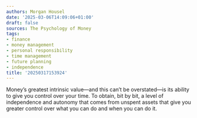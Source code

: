 ```yaml
---
authors: Morgan Housel
date: '2025-03-06T14:09:06+01:00'
draft: false
sources: The Psychology of Money
tags:
- finance
- money management
- personal responsibility
- time management
- future planning
- independence
title: '20250317153924'
---
```


Money’s greatest intrinsic value—and this can’t be overstated—is its ability to give you control over your time. To
obtain, bit by bit, a level of independence and autonomy that comes from unspent assets that give you greater control
over what you can do and when you can do it.